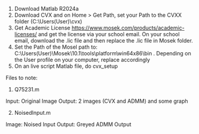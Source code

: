 1. Download Matlab R2024a
2. Download CVX and on Home > Get Path, set your Path to the CVXX folder (C:\Users\(User)\cvx)
3. Get Academic License https://www.mosek.com/products/academic-licenses/ and get the license via your school email. On your school email, download the .lic file and then replace the .lic file in Mosek folder.
4. Set the Path of the Mosel path to: C:\Users\(User)\Mosek\10.1\tools\platform\win64x86\bin . Depending on the User profile on your computer, replace accordingly
5. On an live script Matlab file, do cvx_setup

Files to note:
1. Q75231.m

Input: Original Image
Output: 2 images (CVX and ADMM) and some graph

2. NoisedInput.m

Image: Noised Input
Output: Greyed ADMM Output
